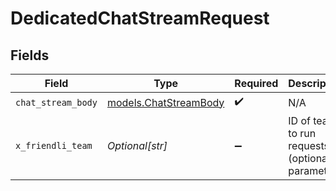 # DedicatedChatStreamRequest


## Fields

| Field                                                | Type                                                 | Required                                             | Description                                          |
| ---------------------------------------------------- | ---------------------------------------------------- | ---------------------------------------------------- | ---------------------------------------------------- |
| `chat_stream_body`                                   | [models.ChatStreamBody](../models/chatstreambody.md) | :heavy_check_mark:                                   | N/A                                                  |
| `x_friendli_team`                                    | *Optional[str]*                                      | :heavy_minus_sign:                                   | ID of team to run requests as (optional parameter).  |